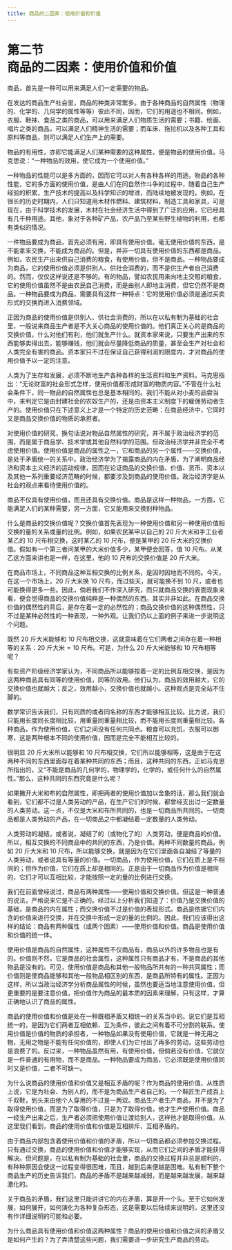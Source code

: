 ```yaml
---
title: 商品的二因素：使用价值和价值
---
```


# 第二节<br>**商品的二因素：&zwnj;使用价值和价值**

商品，首先是一种可以用来满足人们一定需要的物品。

在发达的商品生产社会里，商品的种类非常繁多。由于各种商品的自然属性（物理的、化学的、几何学的属性等等）彼此不同，因而，它们的用途也不相同。例如，衣服、鞋袜、食品之类的商品，可以用来满足人们物质生活的需要；书籍、绘画、唱片之类的商品，可以满足人们精神生活的需要；而车床、拖拉机以及各种工具和原料等商品，则可以满足人们生产上的需要。

物品的有用性，亦即它能满足人们某种需要的这种属性，便是物品的使用价值。马克思说：“一种物品的效用，使它成为一个使用价值。”

一种物品的性能可以是多方面的，因而它可以对人有各种各样的用途。物品的各种性能，它的多方面的使用价值，是由人们在同自然作斗争的过程中，随着自己生产经验的积累，生产技术的提高以及科学知识的增进，而陆续地被发现的。例如，在很长的历史时期内，人们只知道用木材作燃料、建筑材料，制造工具和家具，可是现在，由于科学技术的发展，木材在社会经济生活中得到了广泛的应用，它已经具有几千种用途。其他，象对于各种矿产品，农产品乃至某些野生植物的利用，也都有类似的情况。

一件物品要成为商品，首先必须有用，即具有使用价值。毫无使用价值的东西，是不能拿来交换，不能成为商品的。但是，并非一切具有使用价值的东西都是商品。例如，农民生产出来供自己消费的粮食，有使用价值，但不是商品。一种物品要成为商品，它的使用价值必须是供别人、供社会消费的，而不是供生产者自己消费的。然而，仅仅这样说还是不够的。有的物品，譬如农民用来向地主交租的粮食，它的使用价值虽然不是由农民自己消费，而是由别人即地主消费，但它仍然不是商品。一种物品要成为商品，需要具有这样一种特点：它的使用价值必须是通过买卖形式的交换而进入消费领域。

正因为商品的使用价值是供别人、供社会消费的，所以在以私有制为基础的社会里，一般说来商品生产者是不大关心商品的使用价值的。他们真正关心的是商品的交换价值，什么对他们有利，他们就生产什么。就资本家来说，只要生产出来的东西能够卖得出去，能够赚钱，他们就会尽量降低商品的质量，甚至会生产对社会和人类完全有害的商品。资本家只不过在保证自己获得利润的限度内，才对商品的使用价值予以一定的注意。

人类为了生存和发展，必须不断地生产各种各样的生活资料和生产资料。马克思指出：“无论财富的社会形式怎样，使用价值都形成财富的物质内容。”不管在什么社会条件下，同一物品的自然属性也总是基本相同的。我们不能从对小麦的品尝当中，来判定它是由封建社会的农奴生产的，还是由资本主义制度下的雇佣劳动者生产的。使用价值只在下述意义上才是一个特定的历史范畴：在商品经济中，它同时又是商品交换价值的物质的承担者。

对使用价值的研究，换句话说对物品自然属性的研究，并不属于政治经济学的范围，而是属于商品学、技术学或其他自然科学的范围。但政治经济学并非完全不考虑使用价值。使用价值是商品的属性之一，它和商品的另一个属性——交换价值，是处于矛盾统一的关系中。政治经济学为了揭露商品的内在矛盾，为了阐明商品经济和资本主义经济的运动规律，因而在论证商品的交换价值、价值、货币、资本以及其他一系列重要经济范畴的时候，都要涉及到商品的使用价值。政治经济学是从社会的观点来看待使用价值的。

商品不仅具有使用价值，而且还具有交换价值。商品是这样一种物品，一方面，它能满足人们的某种需要，另一方面，它又能用来交换别种物品。

什么是商品的交换价值呢？交换价值首先表现为一种使用价值和另一种使用价值相交换的量的关系或量的比例。例如，如果农民某甲以自己的 20 斤大米和手工业者某乙的 10 尺布相交换，这时某乙的 10 尺布，便是某甲的 20 斤大米的交换价值。假如有一个第三者问某甲的大米价值多少，某甲便会回答，值 10 尺布。从某乙这方面来讲也是一样，在这里，他的 10 尺布的交换价值是 20 斤大米。

在商品市场上，不同商品这种互相交换的比例关系，是因时因地而不同的。今天，在这一个市场上，20 斤大米换 10 尺布，而过些天，就可能换不到 10 尺，或者也可能换得更多一些。因此，倘若我们不作深入研究，而只就商品交换的表面现象来看，便会觉得商品的交换价值纯粹是一种偶然的东西。其实并非如此。在商品交换价值的偶然性的背后，是存在着一定的必然性的；商品交换价值的这种偶然性，只不过是某种必然性的一种表现，一种外观。让我们仍以上面的例子来进一步说明这个问题。

既然 20 斤大米能够和 10 尺布相交换，这就意味着在它们两者之间存在着一种相等的关系：$20\text{ 斤大米} = 10 \text{ 尺布}$。可是，为什么 20 斤大米能够和 10 尺布相等呢？

有些资产阶级经济学家认为，不同商品所以能够按着一定的比例互相交换，是因为这两种商品具有同等的使用价值，同等的效用。他们认为，商品的效用越大，它的交换价值也就越大；反之，效用越小，交换价值也就越小。这种观点是完全站不住脚的。

数学常识告诉我们，只有同质的或者同名称的东西才能够相互比较。比方说，我们只能用长度同长度相比较，用重量同重量相比较，而不能用长度同重量相比较。各种商品，作为使用价值，它们之间没有任何共同点。粮食可以充饥，衣服可以御寒，这是两种根本不同的使用价值，因而是完全不能相互比较的。

很明显 20 斤大米所以能够和 10 尺布相交换，它们所以能够相等，这是由于在这两种不同的东西里面存在着某种共同的东西；而且，这种共同的东西，正如马克思所指出的，又“不能是商品的几何学的，物理学的，化学的，或任何什么的自然属性。”那么，这种共同的东西究竟是什么呢？

如果撇开大米和布的自然属性，即把两者的使用价值加以舍象的话，那么我们就会看到，它们都不过是人类劳动的产品，在生产它们的时候，都曾经支出过一定数量的人类劳动。这一点，不仅是大米和布所共同的，也是一切商品所共同的。一切商品都是人类劳动的产品，在一切商品之中都凝结着一定数量的人类劳动。

人类劳动的凝结，或者说，凝结了的（或物化了的）人类劳动，便是商品的价值。所以，相互交换的不同商品中的共同的东西，乃是价值。两种不同数量的商品，例如 20 斤大米和 10 尺布，所以能够交换，就是因为在它们里面各自凝结了等量的人类劳动，或者说具有等量的价值。一切商品，作为使用价值，它们在质上是不相同的；但作为价值，它们在质上却是相同的。正是由于一切商品作为价值是相同的，它们才可以互相比较，才能按照一定的量的比例进行交换。

我们在前面曾经说过，商品有两种属性——使用价值和交换价值。但这是一种普通的说法，严格说来它是不正确的。经过以上分析我们知道了：价值乃是交换价值的基础，是商品的内在属性；而交换价值不过是价值的表现形式。商品是依据它们内含的价值来进行交换，并在交换中形成一定的量的比例的。因此，我们应该得出这样的结论：商品有两种属性（或两个因素）——使用价值和价值。商品是使用价值和价值的统一体。

使用价值是商品的自然属性，这种属性不仅商品有，商品以外的许多物品也是有的。价值则不然，它是商品的社会属性，这种属性只有商品才有，不是商品的其他物品是没有的。可见，使用价值是商品和其他一般物品所共有的一种共同属性；而价值则是使商品能够和其他一般物品相区别的东西，是商品所特有的属性。正因为这样，所以当政治经济学分析商品属性的时候，虽然也要适当地注意使用价值，但更重要的是要注意价值，把价值作为商品的最本质的因素来理解，只有这样，才算正确地认识了商品的属性。

商品的使用价值和价值是处在一种既相矛盾又相统一的关系当中的。说它们是互相统一的，是因为它们两者互相依赖、互为条件，彼此之间有着不可分割的联系。使用价值是价值的物质的承担者，一种物品如果没有使用价值，它就是一种无用之物，无用之物是不能有任何价值的，即使人们为它付出了再多的劳动，这些劳动也是浪费了的。反过来，一种物品虽然有用，有使用价值，但倘若没有价值，它就仅是一件普通的有用物，而不是商品。一种物品要成为商品，它必须既是使用价值同时又是价值，二者不可缺一。

为什么说商品的使用价值和价值又是相互矛盾的呢？作为商品的使用价值，从性质上说，它是为社会、为别人的，而不是为商品生产者自己的。一个鞋匠生产成百上千双鞋，到头来由他个人穿用的不过是一两双。商品生产者生产商品，并不是为了取得使用价值，而是为了取得价值，只是为了取得价值，他才生产使用价值。商品一经生产出来之后，生产者必须把使用价值让渡给别人，这样他才能取得价值。从这里我们看到，商品的使用价值和价值是互相排斥、互相矛盾的。

由于商品内部包含着使用价值和价值的矛盾，所以一切商品都必须参加交换过程。只有通过交换，商品的使用价值和价值才能够实现，从而它们之间的矛盾才能获得解决。但问题是，在以私有制为基础的社会里，商品的交换过程并非总是顺利的，有种种原因会使这一过程变得很困难，而且，越到后来便越是困难。私有制下整个商品生产的历史告诉我们，商品的矛盾不是越来越减弱，而是越来越发展，越来越激化的。

关于商品的矛盾，我们这里只能讲讲它的内在矛盾，算是开一个头。至于它如何发展，如何展开，如何演化为各种复杂形态，这是需要以后陆续来说明的，这里还没有作详细说明的可能和必要。

为什么商品具有使用价值和价值这两种属性？商品的使用价值和价值之间的矛盾又是如何产生的？为了弄清楚这些问题，我们需要进一步研究生产商品的劳动。